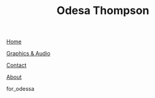 	
<head>
	<title> Odessa Emmanuelle Thompson </title>
	<link rel="stylesheet" type="text/css" href="main.css">
<head>
	
<header>
	<h1>Odesa Thompson</h1>
</header>

<div class="navtop">
	
<nav>
	<p class="navigation"><a href="default.asp">Home</a></p>
  	<p class="navigation"><a href="news.asp">Graphics & Audio</a></p>
  	<p class="navigation"><a href="contact.asp">Contact</a></p>
  	<p class="navigation"><a href="about.asp">About</a></p>
</nav>
</div>

<body>
    <p class="textmain">for_odessa</p>
</body>



